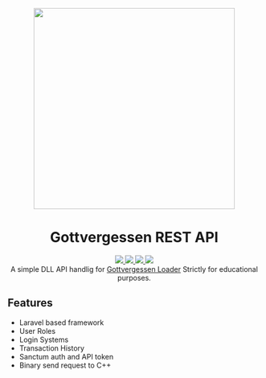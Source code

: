 <p align="center"><a href="https://laravel.com" target="_blank"><img src="https://raw.githubusercontent.com/laravel/art/master/logo-lockup/5%20SVG/2%20CMYK/1%20Full%20Color/laravel-logolockup-cmyk-red.svg" width="400"></a></p>



<h1 align="center">Gottvergessen REST API</h1>
<p align="center">
  <a href="https://github.com/skript023/Gottvergessen-API/blob/main/LICENSE">
    <img src="https://img.shields.io/github/license/skript023/Gottvergessen-API.svg?style=flat-square"/>
   </a>
  <a href="https://github.com/skript023/Gottvergessen-API/actions">
      <img src="https://github.com/skript023/Gottvergessen-API/actions/workflows/main.yml/badge.svg"/>
   </a>
   <a href="https://github.com/skript023/Gottvergessen-API/actions">
      <img src="https://github.com/skript023/Gottvergessen-API/actions/workflows/databases.yml/badge.svg"/>
   </a>
   <a href="https://github.com/skript023/Gottvergessen-API/actions">
      <img src="https://github.com/skript023/Gottvergessen-API/actions/workflows/facades.yml/badge.svg"/>
   </a>
  <br>
  A simple DLL API handlig for <a href="https://github.com/skript023/Gottvergessen-Loader">Gottvergessen Loader</a>
  Strictly for educational purposes.
</p>


## Features

* Laravel based framework
* User Roles
* Login Systems
* Transaction History
* Sanctum auth and API token
* Binary send request to C++